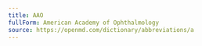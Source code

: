 ```yaml
---
title: AAO
fullForm: American Academy of Ophthalmology
source: https://openmd.com/dictionary/abbreviations/a
---
```


